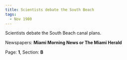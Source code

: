 ```yaml
---  
title: Scientists debate the South Beach  
tags:  
  - Nov 1980  
---  
```

  
Scientists debate the South Beach canal plans.  
  
Newspapers: **Miami Morning News or The Miami Herald**  
  
Page: **1**, Section: **B** 
